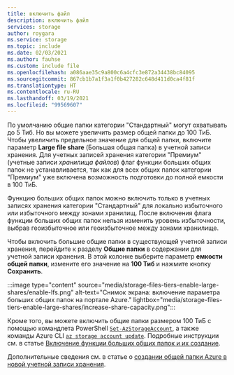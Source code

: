 ```yaml
---
title: включить файл
description: включить файл
services: storage
author: roygara
ms.service: storage
ms.topic: include
ms.date: 02/03/2021
ms.author: fauhse
ms.custom: include file
ms.openlocfilehash: a086aae35c9a800c6a4cfc3e872a34438bc84095
ms.sourcegitcommit: 867cb1b7a1f3a1f0b427282c648d411d0ca4f81f
ms.translationtype: HT
ms.contentlocale: ru-RU
ms.lasthandoff: 03/19/2021
ms.locfileid: "99569607"
---
```

По умолчанию общие папки категории "Стандартный" могут охватывать до 5 Тиб. Но вы можете увеличить размер общей папки до 100 ТиБ. Чтобы увеличить предельное значение для общей папки, включите параметр **Large file share** (Большая общая папка) в учетной записи хранения. Для учетных записей хранения категории "Премиум" (учетные записи *хранилища файлов*) флаг функции больших общих папок не устанавливается, так как для всех общих папок категории "Премиум" уже включена возможность подготовки до полной емкости в 100 ТиБ.

Функцию больших общих папок можно включить только в учетных записях хранения категории "Стандартный" для локально избыточного или избыточного между зонами хранилищ. После включения флага функции больших общих папок нельзя изменить уровень избыточности, выбрав геоизбыточное или геоизбыточное между зонами хранилище.

Чтобы включить большие общие папки в существующей учетной записи хранения, перейдите к разделу **Общие папки** в содержании для учетной записи хранения.
В этой колонке выберите параметр **емкости общей папки**, измените его значение на **100 Тиб** и нажмите кнопку **Сохранить**.

:::image type="content" source="media/storage-files-tiers-enable-large-shares/enable-lfs.png" alt-text="Снимок экрана: включение параметра больших общих папок на портале Azure." lightbox="media/storage-files-tiers-enable-large-shares/increase-share-capacity.png":::

Кроме того, вы можете включить общие папки размером 100 ТиБ с помощью командлета PowerShell [`Set-AzStorageAccount`](/powershell/module/az.storage/set-azstorageaccount), а также команды Azure CLI [`az storage account update`](/cli/azure/storage/account#az-storage-account-update). Подробные инструкции см. в статье [Включение функции больших общих папок и их создание](../articles/storage/files/storage-files-how-to-create-large-file-share.md).

Дополнительные сведения см. в статье о [создании общей папки Azure в новой учетной записи хранения](../articles/storage/files/storage-how-to-create-file-share.md).